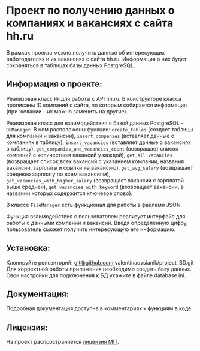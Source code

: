 # Проект по получению данных о компаниях и вакансиях с сайта hh.ru
В рамках проекта можно получить данные об интересующих работодателях и их вакансиях с сайта hh.ru. Информация о них будет сохраняться в таблицах базы данных PostgreSQL.


## Информация о проекте:
Реализован класс `HH` для работы с API hh.ru. В  конструкторе класса прописаны ID компаний с сайта, по которым собирается информация (при желании - их можно заменить на другие).

Реализован класс для взаимодействия с базой данных PostgreSQL - `DBManager`. 
В нем расположены функции: `create_tables` (создает таблицы для компаний и вакансий), `insert_companies` (вставляет данные о компаниях в таблицу), `insert_vacancies` (вставляет данные о вакансиях в таблицу), 
`get_companies_and_vacancies_count` (возвращает список компаний с количеством вакансий у каждой), `get_all_vacancies` (возвращает список всех вакансий с указанием компании, названия вакансии, зарплаты и ссылки на вакансию), `get_avg_salary` (возвращает среднюю зарплату по всем вакансиям), `get_vacancies_with_higher_salary` (возвращает вакансии с зарплатой выше средней), `get_vacancies_with_keyword` (возвращает вакансии, в названии которых содержится ключевое слово).

В классе `FileManager` есть функционал для работы в файлами JSON.

Функция взаимодействия с пользователем реализует интерфейс для работы с данными компаний и вакансий. 
Введя определенную цифру, пользователь сможет получить интересующую его информацию.


## Установка:
Клонируйте репозиторий:
git@github.com:valentinaovsianik/project_BD.git
Для корректной работы приложения необходимо создать базу данных. Свои настройки для подключения к БД укажите в файле database.ini.

## Документация:
Подробная документация доступна в комментариях к функциям в коде.

## Лицензия:
На проект распространяется [лицензия MIT](LICENSE).
